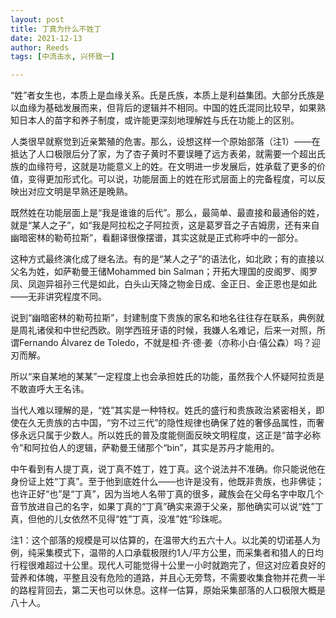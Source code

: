 ```yaml
---
layout: post
title: 丁真为什么不姓丁
date: 2021-12-13
author: Reeds
tags: [中流击水, 兴怀致一]

---
```


 “姓”者女生也，本质上是血缘关系。氏是氏族，本质上是利益集团。大部分氏族是以血缘为基础发展而来，但背后的逻辑并不相同。中国的姓氏混同比较早，如果熟知日本人的苗字和养子制度，或许能更深刻地理解姓与氏在功能上的区别。

人类很早就察觉到近亲繁殖的危害。那么，设想这样一个原始部落（注1）——在抵达了人口极限后分了家，为了杏子黄时不要误睡了远方表弟，就需要一个超出氏族的血缘符号，这就是功能意义上的姓。在文明进一步发展后，姓承载了更多的价值，变得更加形式化。可以说，功能层面上的姓在形式层面上的完备程度，可以反映出对应文明是早熟还是晚熟。

既然姓在功能层面上是“我是谁谁的后代”。那么，最简单、最直接和最通俗的姓，就是“某人之子”，如“我是阿拉松之子阿拉贡，这是葛罗音之子吉姆雳，还有来自幽暗密林的勒苟拉斯”，看翻译很像摆谱，其实这就是正式称呼中的一部分。

这种方式最终演化成了继名法。有的是“某人之子”的语法化，如北欧；有的直接以父名为姓，如萨勒曼王储Mohammed bin Salman；开拓大理国的皮阁罗、阁罗凤、凤迦异祖孙三代是如此，白头山天降之物金日成、金正日、金正恩也是如此——无非讲究程度不同。

说到“幽暗密林的勒苟拉斯”，封建制度下贵族的家名和地名往往存在联系，典例就是周礼诸侯和中世纪西欧。刚学西班牙语的时候，我嫌人名难记，后来一对照，所谓Fernando Álvarez de Toledo，不就是桓·齐·德·姜（亦称小白·僖公森）吗？迎刃而解。

所以“来自某地的某某”一定程度上也会承担姓氏的功能，虽然我个人怀疑阿拉贡是不敢直呼大王名讳。

当代人难以理解的是，“姓”其实是一种特权。姓氏的盛行和贵族政治紧密相关，即使在久无贵族的古中国，“穷不过三代”的隐性规律也确保了姓的奢侈品属性，而奢侈永远只属于少数人。所以姓氏的普及度能侧面反映文明程度，这正是“苗字必称令”和阿拉伯人的逻辑，萨勒曼王储那个“bin”，其实是苏丹才能用的。

中午看到有人提丁真，说丁真不姓丁，姓丁真。这个说法并不准确。你只能说他在身份证上姓“丁真”。至于他到底姓什么——也许是没有，他既非贵族，也非佛徒；也许正好“也”是“丁真”，因为当地人名带丁真的很多，藏族会在父母名字中取几个音节放进自己的名字，如果丁真的“丁真”确实来源于父亲，那他确实可以说“姓”丁真，但他的儿女依然不见得“姓”丁真，没准”姓“珍珠呢。



注1：这个部落的规模是可以估算的，在温带大约五六十人。以北美的切诺基人为例，纯采集模式下，温带的人口承载极限约1人/平方公里，而采集者和猎人的日均行程很难超过十公里。现代人可能觉得十公里一小时就跑完了，但这对应着良好的营养和体魄，平整且没有危险的道路，并且心无旁骛，不需要收集食物并花费一半的路程背回去，第二天也可以休息。这样一估算，原始采集部落的人口极限大概是八十人。